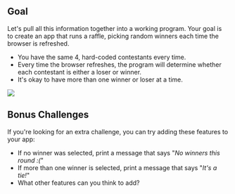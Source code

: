## Goal
Let's pull all this information together into a working program. Your goal is to create an app that runs a raffle, picking random winners each time the browser is refreshed.

* You have the same 4, hard-coded contestants every time.
* Every time the browser refreshes, the program will determine whether each contestant is either a loser or winner.
* It's okay to have more than one winner or loser at a time.


<img src='http://making-the-internet.s3.amazonaws.com/php-raffle-v1.png'>



## Bonus Challenges
If you're looking for an extra challenge, you can try adding these features to your app:

* If no winner was selected, print a message that says "<em>No winners this round :(</em>"
* If more than one winner is selected, print a message that says "<em>It's a tie!</em>"
* What other features can you think to add?

